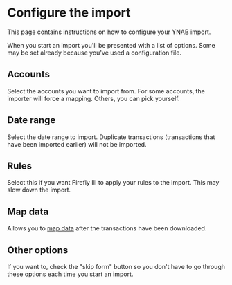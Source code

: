 # Configure the import

This page contains instructions on how to configure your YNAB import.

When you start an import you'll be presented with a list of options. Some may be set already because you've used a configuration file.

## Accounts

Select the accounts you want to import from. For some accounts, the importer will force a mapping. Others, you can pick yourself.

## Date range

Select the date range to import. Duplicate transactions (transactions that have been imported earlier) will not be imported.

## Rules

Select this if you want Firefly III to apply your rules to the import. This may slow down the import.

## Map data

Allows you to [map data](map.md) after the transactions have been downloaded.

## Other options

If you want to, check the "skip form" button so you don't have to go through these options each time you start an import.
